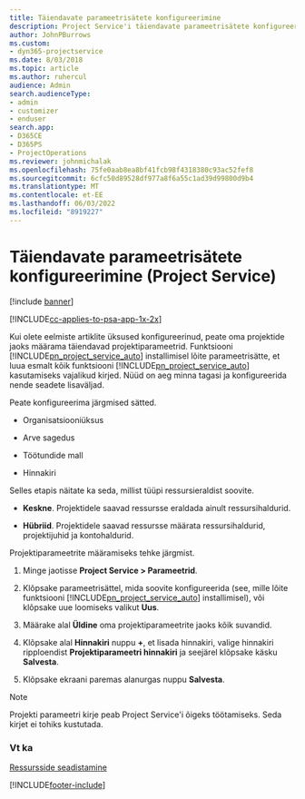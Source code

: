 ```yaml
---
title: Täiendavate parameetrisätete konfigureerimine
description: Project Service'i täiendavate parameetrisätete konfigureerimine
author: JohnPBurrows
ms.custom:
- dyn365-projectservice
ms.date: 8/03/2018
ms.topic: article
ms.author: ruhercul
audience: Admin
search.audienceType:
- admin
- customizer
- enduser
search.app:
- D365CE
- D365PS
- ProjectOperations
ms.reviewer: johnmichalak
ms.openlocfilehash: 75fe0aab8ea8bf41fcb98f4318380c93ac52fef8
ms.sourcegitcommit: 6cfc50d89528df977a8f6a55c1ad39d99800d9b4
ms.translationtype: MT
ms.contentlocale: et-EE
ms.lasthandoff: 06/03/2022
ms.locfileid: "8919227"
---
```

# <a name="configure-additional-parameter-settings-project-service"></a>Täiendavate parameetrisätete konfigureerimine (Project Service)

[!include [banner](../includes/psa-now-project-operations.md)]

[!INCLUDE[cc-applies-to-psa-app-1x-2x](../includes/cc-applies-to-psa-app-1x-2x.md)]

Kui olete eelmiste artiklite üksused konfigureerinud, peate oma projektide jaoks määrama täiendavad projektiparameetrid. Funktsiooni [!INCLUDE[pn_project_service_auto](../includes/pn-project-service-auto.md)] installimisel lõite parameetrisätte, et luua esmalt kõik funktsiooni [!INCLUDE[pn_project_service_auto](../includes/pn-project-service-auto.md)] kasutamiseks vajalikud kirjed. Nüüd on aeg minna tagasi ja konfigureerida nende seadete lisaväljad.  
  
 Peate konfigureerima järgmised sätted.  
  
-   Organisatsiooniüksus  
  
-   Arve sagedus  
  
-   Töötundide mall  
  
-   Hinnakiri  
 
Selles etapis näitate ka seda, millist tüüpi ressursieraldist soovite.  
  
- **Keskne**. Projektidele saavad ressursse eraldada ainult ressursihaldurid.  
  
- **Hübriid**. Projektidele saavad ressursse määrata ressursihaldurid, projektijuhid ja kontohaldurid.  
  
 
Projektiparameetrite määramiseks tehke järgmist.  
  
1. Minge jaotisse **Project Service > Parameetrid**.  
  
2. Klõpsake parameetrisättel, mida soovite konfigureerida (see, mille lõite funktsiooni [!INCLUDE[pn_project_service_auto](../includes/pn-project-service-auto.md)] installimisel), või klõpsake uue loomiseks valikut **Uus**.  
  
3. Määrake alal **Üldine** oma projektiparameetrite jaoks kõik suvandid.  
  
4. Klõpsake alal **Hinnakiri** nuppu **+**, et lisada hinnakiri, valige hinnakiri ripploendist **Projektiparameetri hinnakiri** ja seejärel klõpsake käsku **Salvesta**.  
  
5. Klõpsake ekraani paremas alanurgas nuppu **Salvesta**.  

> [!NOTE]
> Projekti parameetri kirje peab Project Service'i õigeks töötamiseks. Seda kirjet ei tohiks kustutada.

### <a name="see-also"></a>Vt ka  
 [Ressursside seadistamine](../psa/set-up-resources.md)


[!INCLUDE[footer-include](../includes/footer-banner.md)]
